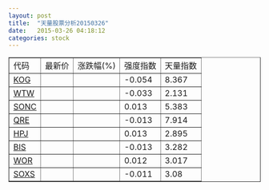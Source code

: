 ```yaml
---
layout: post
title:  "天量股票分析20150326"
date:   2015-03-26 04:18:12
categories: stock
---
```

<script type="text/javascript">
var stockList = []
stockList.push('gb_kog');
stockList.push('gb_wtw');
stockList.push('gb_sonc');
stockList.push('gb_qre');
stockList.push('gb_hpj');
stockList.push('gb_bis');
stockList.push('gb_wor');
stockList.push('gb_soxs');
</script>

<table border="1">
 <tr>
  <td>代码</td>
  <td>最新价</td>
  <td>涨跌幅(%)</td>
 <td>强度指数</td>
 <td>天量指数</td>
</tr>
  <tr id="kog"><td><a href="http://stock.finance.sina.com.cn/usstock/quotes/KOG.html" target="_blank">KOG</a></td><td></td><td></td><td>-0.054</td><td>8.367</td></tr>
  <tr id="wtw"><td><a href="http://stock.finance.sina.com.cn/usstock/quotes/WTW.html" target="_blank">WTW</a></td><td></td><td></td><td>-0.033</td><td>2.131</td></tr>
  <tr id="sonc"><td><a href="http://stock.finance.sina.com.cn/usstock/quotes/SONC.html" target="_blank">SONC</a></td><td></td><td></td><td>0.013</td><td>5.383</td></tr>
  <tr id="qre"><td><a href="http://stock.finance.sina.com.cn/usstock/quotes/QRE.html" target="_blank">QRE</a></td><td></td><td></td><td>-0.013</td><td>7.914</td></tr>
  <tr id="hpj"><td><a href="http://stock.finance.sina.com.cn/usstock/quotes/HPJ.html" target="_blank">HPJ</a></td><td></td><td></td><td>0.013</td><td>2.895</td></tr>
  <tr id="bis"><td><a href="http://stock.finance.sina.com.cn/usstock/quotes/BIS.html" target="_blank">BIS</a></td><td></td><td></td><td>-0.013</td><td>3.282</td></tr>
  <tr id="wor"><td><a href="http://stock.finance.sina.com.cn/usstock/quotes/WOR.html" target="_blank">WOR</a></td><td></td><td></td><td>0.012</td><td>3.017</td></tr>
  <tr id="soxs"><td><a href="http://stock.finance.sina.com.cn/usstock/quotes/SOXS.html" target="_blank">SOXS</a></td><td></td><td></td><td>-0.011</td><td>3.08</td></tr>
</table>
